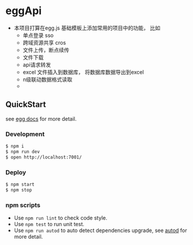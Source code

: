 # eggApi


- 本项目打算在egg.js 基础模板上添加常用的项目中的功能， 比如
  + 单点登录 sso
  + 跨域资源共享 cros
  + 文件上传，断点续传
  + 文件下载
  + api请求转发
  + excel 文件插入到数据库， 将数据库数据导出到excel
  + n级联动数据格式读取
  + 


## QuickStart

<!-- add docs here for user -->

see [egg docs][egg] for more detail.

### Development

```bash
$ npm i
$ npm run dev
$ open http://localhost:7001/
```

### Deploy

```bash
$ npm start
$ npm stop
```

### npm scripts

- Use `npm run lint` to check code style.
- Use `npm test` to run unit test.
- Use `npm run autod` to auto detect dependencies upgrade, see [autod](https://www.npmjs.com/package/autod) for more detail.


[egg]: https://eggjs.org